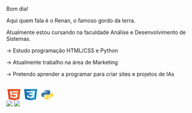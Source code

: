 Bom dia! 

Aqui quem fala é o Renan, o famoso gordo da terra.

Atualmente estou cursando na faculdade Análise e Desenvolvimento de Sistemas.

-> Estudo programação HTML/CSS e Python

-> Atualmente trabalho na área de Marketing

-> Pretendo aprender a programar para criar sites e projetos de IAs

<div style="display: inline_block"><br>
  <img align="center" alt="Rafa-HTML" height="30" width="40" src="https://raw.githubusercontent.com/devicons/devicon/master/icons/html5/html5-original.svg">
  <img align="center" alt="Rafa-CSS" height="30" width="40" src="https://raw.githubusercontent.com/devicons/devicon/master/icons/css3/css3-original.svg">
  <img align="center" alt="Rafa-Python" height="30" width="40" src="https://raw.githubusercontent.com/devicons/devicon/master/icons/python/python-original.svg">
</div>

<div> 
  <a href="https://www.youtube.com/@renan1722" target="_blank"><img src="https://img.shields.io/badge/YouTube-FF0000?style=for-the-badge&logo=youtube&logoColor=white" target="_blank"></a>
  <a href="https://www.linkedin.com/in/renan-negrini-5617a7301/" target="_blank"><img src="https://img.shields.io/badge/-LinkedIn-%230077B5?style=for-the-badge&logo=linkedin&logoColor=white" target="_blank"></a> 
  
</div>
<!---
Renan17px/Renan17px is a ✨ special ✨ repository because its `README.md` (this file) appears on your GitHub profile.
You can click the Preview link to take a look at your changes.
--->
